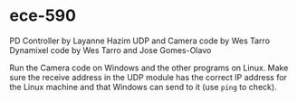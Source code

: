 # ece-590

PD Controller by Layanne Hazim
UDP and Camera code by Wes Tarro
Dynamixel code by Wes Tarro and Jose Gomes-Olavo

Run the Camera code on Windows and the other programs on Linux. Make sure
the receive address in the UDP module has the correct IP address for the
Linux machine and that Windows can send to it (use `ping` to check).
